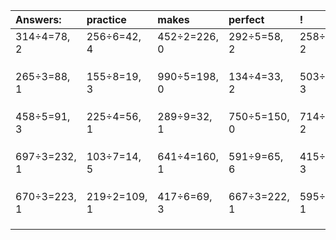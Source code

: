| Answers: | practice | makes | perfect | ! |
| :--- | :--- | :--- | :--- | :--- |
| 314÷4=78, 2 | 256÷6=42, 4 | 452÷2=226, 0 | 292÷5=58, 2 | 258÷4=64, 2 | 
|   |   |   |   |   | 
|   |   |   |   |   | 
|   |   |   |   |   | 
| 265÷3=88, 1 | 155÷8=19, 3 | 990÷5=198, 0 | 134÷4=33, 2 | 503÷4=125, 3 | 
|   |   |   |   |   | 
|   |   |   |   |   | 
|   |   |   |   |   | 
| 458÷5=91, 3 | 225÷4=56, 1 | 289÷9=32, 1 | 750÷5=150, 0 | 714÷4=178, 2 | 
|   |   |   |   |   | 
|   |   |   |   |   | 
|   |   |   |   |   | 
| 697÷3=232, 1 | 103÷7=14, 5 | 641÷4=160, 1 | 591÷9=65, 6 | 415÷4=103, 3 | 
|   |   |   |   |   | 
|   |   |   |   |   | 
|   |   |   |   |   | 
| 670÷3=223, 1 | 219÷2=109, 1 | 417÷6=69, 3 | 667÷3=222, 1 | 595÷9=66, 1 | 
|   |   |   |   |   | 
|   |   |   |   |   | 
|   |   |   |   |   | 
